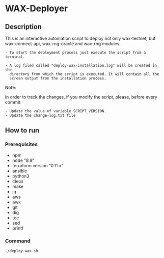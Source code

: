 # WAX-Deployer

## Description 
This is an interactive automation script to deploy not only wax-testnet, but
wax-connect-api, wax-rng-oracle and wax-rng modules.

    - To start the deployment process just execute the script from a terminal.

    - A log filed called "deploy-wax-installation.log" will be created in the
      directory from which the script is executed. It will contain all the
      screen output from the installation process.

Note:

In order to track the changes, if you modify the script, please, before
every commit:

    - Update the value of variable SCRIPT_VERSION.
    - Update the change-log.txt file

## How to run 
 
### Prerequisites 

- npm
- node "8.9"
- terraform version "0.11.x"
- ansible
- python3
- cleos
- make
- jq
- aws
- awk
- git
- dig
- tee
- sed
- printf

### Command 

```bash
./deploy-wax.sh
```
